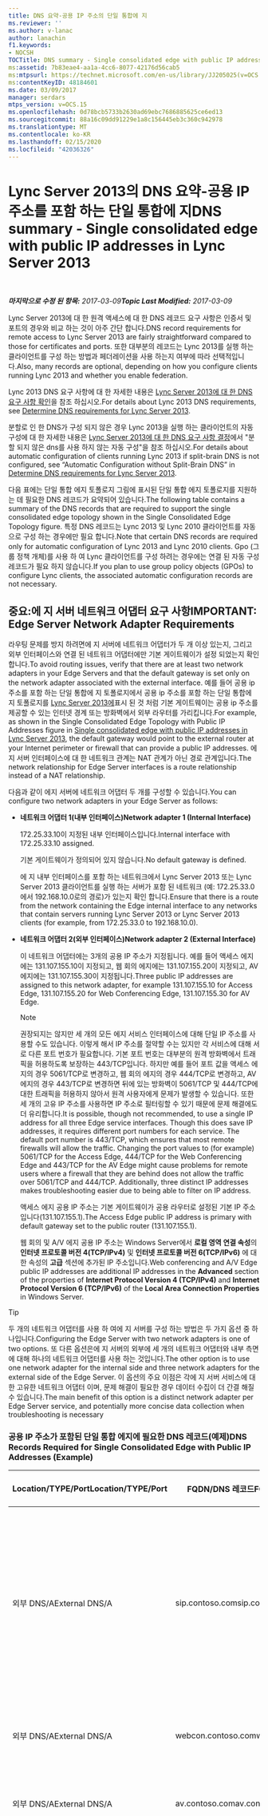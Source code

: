 ```yaml
---
title: DNS 요약-공용 IP 주소의 단일 통합에 지
ms.reviewer: ''
ms.author: v-lanac
author: lanachin
f1.keywords:
- NOCSH
TOCTitle: DNS summary - Single consolidated edge with public IP addresses
ms:assetid: 7b83eae4-aa1a-4cc6-8077-42176d56cab5
ms:mtpsurl: https://technet.microsoft.com/en-us/library/JJ205025(v=OCS.15)
ms:contentKeyID: 48184601
ms.date: 03/09/2017
manager: serdars
mtps_version: v=OCS.15
ms.openlocfilehash: 0d78bcb5733b2630ad69ebc7686885625ce6ed13
ms.sourcegitcommit: 88a16c09dd91229e1a8c156445eb3c360c942978
ms.translationtype: MT
ms.contentlocale: ko-KR
ms.lasthandoff: 02/15/2020
ms.locfileid: "42036326"
---
```

<div data-xmlns="http://www.w3.org/1999/xhtml">

<div class="topic" data-xmlns="http://www.w3.org/1999/xhtml" data-msxsl="urn:schemas-microsoft-com:xslt" data-cs="http://msdn.microsoft.com/">

<div data-asp="http://msdn2.microsoft.com/asp">

# <a name="dns-summary---single-consolidated-edge-with-public-ip-addresses-in-lync-server-2013"></a><span data-ttu-id="a0874-102">Lync Server 2013의 DNS 요약-공용 IP 주소를 포함 하는 단일 통합에 지</span><span class="sxs-lookup"><span data-stu-id="a0874-102">DNS summary - Single consolidated edge with public IP addresses in Lync Server 2013</span></span>

</div>

<div id="mainSection">

<div id="mainBody">

<span> </span>

<span data-ttu-id="a0874-103">_**마지막으로 수정 된 항목:** 2017-03-09_</span><span class="sxs-lookup"><span data-stu-id="a0874-103">_**Topic Last Modified:** 2017-03-09_</span></span>

<span data-ttu-id="a0874-104">Lync Server 2013에 대 한 원격 액세스에 대 한 DNS 레코드 요구 사항은 인증서 및 포트의 경우와 비교 하는 것이 아주 간단 합니다.</span><span class="sxs-lookup"><span data-stu-id="a0874-104">DNS record requirements for remote access to Lync Server 2013 are fairly straightforward compared to those for certificates and ports.</span></span> <span data-ttu-id="a0874-105">또한 대부분의 레코드는 Lync 2013를 실행 하는 클라이언트를 구성 하는 방법과 페더레이션을 사용 하는지 여부에 따라 선택적입니다.</span><span class="sxs-lookup"><span data-stu-id="a0874-105">Also, many records are optional, depending on how you configure clients running Lync 2013 and whether you enable federation.</span></span>

<span data-ttu-id="a0874-106">Lync 2013 DNS 요구 사항에 대 한 자세한 내용은 [Lync Server 2013에 대 한 DNS 요구 사항 확인](lync-server-2013-determine-dns-requirements.md)을 참조 하십시오.</span><span class="sxs-lookup"><span data-stu-id="a0874-106">For details about Lync 2013 DNS requirements, see [Determine DNS requirements for Lync Server 2013](lync-server-2013-determine-dns-requirements.md).</span></span>

<span data-ttu-id="a0874-107">분할로 인 한 DNS가 구성 되지 않은 경우 Lync 2013을 실행 하는 클라이언트의 자동 구성에 대 한 자세한 내용은 [Lync Server 2013에 대 한 DNS 요구 사항 결정](lync-server-2013-determine-dns-requirements.md)에서 "분할 되지 않은 dns를 사용 하지 않는 자동 구성"을 참조 하십시오.</span><span class="sxs-lookup"><span data-stu-id="a0874-107">For details about automatic configuration of clients running Lync 2013 if split-brain DNS is not configured, see “Automatic Configuration without Split-Brain DNS” in [Determine DNS requirements for Lync Server 2013](lync-server-2013-determine-dns-requirements.md).</span></span>

<span data-ttu-id="a0874-108">다음 표에는 단일 통합 에지 토폴로지 그림에 표시된 단일 통합 에지 토폴로지를 지원하는 데 필요한 DNS 레코드가 요약되어 있습니다.</span><span class="sxs-lookup"><span data-stu-id="a0874-108">The following table contains a summary of the DNS records that are required to support the single consolidated edge topology shown in the Single Consolidated Edge Topology figure.</span></span> <span data-ttu-id="a0874-109">특정 DNS 레코드는 Lync 2013 및 Lync 2010 클라이언트를 자동으로 구성 하는 경우에만 필요 합니다.</span><span class="sxs-lookup"><span data-stu-id="a0874-109">Note that certain DNS records are required only for automatic configuration of Lync 2013 and Lync 2010 clients.</span></span> <span data-ttu-id="a0874-110">Gpo (그룹 정책 개체)를 사용 하 여 Lync 클라이언트를 구성 하려는 경우에는 연결 된 자동 구성 레코드가 필요 하지 않습니다.</span><span class="sxs-lookup"><span data-stu-id="a0874-110">If you plan to use group policy objects (GPOs) to configure Lync clients, the associated automatic configuration records are not necessary.</span></span>

<div>

## <a name="important-edge-server-network-adapter-requirements"></a><span data-ttu-id="a0874-111">중요:에 지 서버 네트워크 어댑터 요구 사항</span><span class="sxs-lookup"><span data-stu-id="a0874-111">IMPORTANT: Edge Server Network Adapter Requirements</span></span>

<span data-ttu-id="a0874-112">라우팅 문제를 방지 하려면에 지 서버에 네트워크 어댑터가 두 개 이상 있는지, 그리고 외부 인터페이스와 연결 된 네트워크 어댑터에만 기본 게이트웨이가 설정 되었는지 확인 합니다.</span><span class="sxs-lookup"><span data-stu-id="a0874-112">To avoid routing issues, verify that there are at least two network adapters in your Edge Servers and that the default gateway is set only on the network adapter associated with the external interface.</span></span> <span data-ttu-id="a0874-113">예를 들어 공용 ip 주소를 포함 하는 단일 통합에 지 토폴로지에서 공용 ip 주소를 포함 하는 단일 통합에 지 토폴로지를 [Lync Server 2013에](lync-server-2013-single-consolidated-edge-with-public-ip-addresses.md)표시 된 것 처럼 기본 게이트웨이는 공용 ip 주소를 제공할 수 있는 인터넷 경계 또는 방화벽에서 외부 라우터를 가리킵니다.</span><span class="sxs-lookup"><span data-stu-id="a0874-113">For example, as shown in the Single Consolidated Edge Topology with Public IP Addresses figure in [Single consolidated edge with public IP addresses in Lync Server 2013](lync-server-2013-single-consolidated-edge-with-public-ip-addresses.md), the default gateway would point to the external router at your Internet perimeter or firewall that can provide a public IP addresses.</span></span> <span data-ttu-id="a0874-114">에 지 서버 인터페이스에 대 한 네트워크 관계는 NAT 관계가 아닌 경로 관계입니다.</span><span class="sxs-lookup"><span data-stu-id="a0874-114">The network relationship for Edge Server interfaces is a route relationship instead of a NAT relationship.</span></span>

<span data-ttu-id="a0874-115">다음과 같이 에지 서버에 네트워크 어댑터 두 개를 구성할 수 있습니다.</span><span class="sxs-lookup"><span data-stu-id="a0874-115">You can configure two network adapters in your Edge Server as follows:</span></span>

  - <span data-ttu-id="a0874-116">**네트워크 어댑터 1(내부 인터페이스)**</span><span class="sxs-lookup"><span data-stu-id="a0874-116">**Network adapter 1 (Internal Interface)**</span></span>
    
    <span data-ttu-id="a0874-117">172.25.33.10이 지정된 내부 인터페이스입니다.</span><span class="sxs-lookup"><span data-stu-id="a0874-117">Internal interface with 172.25.33.10 assigned.</span></span>
    
    <span data-ttu-id="a0874-118">기본 게이트웨이가 정의되어 있지 않습니다.</span><span class="sxs-lookup"><span data-stu-id="a0874-118">No default gateway is defined.</span></span>
    
    <span data-ttu-id="a0874-119">에 지 내부 인터페이스를 포함 하는 네트워크에서 Lync Server 2013 또는 Lync Server 2013 클라이언트를 실행 하는 서버가 포함 된 네트워크 (예: 172.25.33.0에서 192.168.10.0로의 경로)가 있는지 확인 합니다.</span><span class="sxs-lookup"><span data-stu-id="a0874-119">Ensure that there is a route from the network containing the Edge internal interface to any networks that contain servers running Lync Server 2013 or Lync Server 2013 clients (for example, from 172.25.33.0 to 192.168.10.0).</span></span>

  - <span data-ttu-id="a0874-120">**네트워크 어댑터 2(외부 인터페이스)**</span><span class="sxs-lookup"><span data-stu-id="a0874-120">**Network adapter 2 (External Interface)**</span></span>
    
    <span data-ttu-id="a0874-121">이 네트워크 어댑터에는 3개의 공용 IP 주소가 지정됩니다. 예를 들어 액세스 에지에는 131.107.155.10이 지정되고, 웹 회의 에지에는 131.107.155.20이 지정되고, AV 에지에는 131.107.155.30이 지정됩니다.</span><span class="sxs-lookup"><span data-stu-id="a0874-121">Three public IP addresses are assigned to this network adapter, for example 131.107.155.10 for Access Edge, 131.107.155.20 for Web Conferencing Edge, 131.107.155.30 for AV Edge.</span></span>
    
    <div>
    

    > [!NOTE]
    > <span data-ttu-id="a0874-p104">권장되지는 않지만 세 개의 모든 에지 서비스 인터페이스에 대해 단일 IP 주소를 사용할 수도 있습니다. 이렇게 해서 IP 주소를 절약할 수는 있지만 각 서비스에 대해 서로 다른 포트 번호가 필요합니다. 기본 포트 번호는 대부분의 원격 방화벽에서 트래픽을 허용하도록 보장하는 443/TCP입니다. 하지만 예를 들어 포트 값을 액세스 에지의 경우 5061/TCP로 변경하고, 웹 회의 에지의 경우 444/TCP로 변경하고, AV 에지의 경우 443/TCP로 변경하면 뒤에 있는 방화벽이 5061/TCP 및 444/TCP에 대한 트래픽을 허용하지 않아서 원격 사용자에게 문제가 발생할 수 있습니다. 또한 세 개의 고유 IP 주소를 사용하면 IP 주소로 필터링할 수 있기 때문에 문제 해결에도 더 유리합니다.</span><span class="sxs-lookup"><span data-stu-id="a0874-p104">It is possible, though not recommended, to use a single IP address for all three Edge service interfaces. Though this does save IP addresses, it requires different port numbers for each service. The default port number is 443/TCP, which ensures that most remote firewalls will allow the traffic. Changing the port values to (for example) 5061/TCP for the Access Edge, 444/TCP for the Web Conferencing Edge and 443/TCP for the AV Edge might cause problems for remote users where a firewall that they are behind does not allow the traffic over 5061/TCP and 444/TCP. Additionally, three distinct IP addresses makes troubleshooting easier due to being able to filter on IP address.</span></span>

    
    </div>
    
    <span data-ttu-id="a0874-127">액세스 에지 공용 IP 주소는 기본 게이트웨이가 공용 라우터로 설정된 기본 IP 주소입니다(131.107.155.1).</span><span class="sxs-lookup"><span data-stu-id="a0874-127">The Access Edge public IP address is primary with default gateway set to the public router (131.107.155.1).</span></span>
    
    <span data-ttu-id="a0874-128">웹 회의 및 A/V 에지 공용 IP 주소는 Windows Server에서 **로컬 영역 연결 속성**의 **인터넷 프로토콜 버전 4(TCP/IPv4)** 및 **인터넷 프로토콜 버전 6(TCP/IPv6)** 에 대한 속성의 **고급** 섹션에 추가된 IP 주소입니다.</span><span class="sxs-lookup"><span data-stu-id="a0874-128">Web conferencing and A/V Edge public IP addresses are additional IP addresses in the **Advanced** section of the properties of **Internet Protocol Version 4 (TCP/IPv4)** and **Internet Protocol Version 6 (TCP/IPv6)** of the **Local Area Connection Properties** in Windows Server.</span></span>

<div>


> [!TIP]
> <span data-ttu-id="a0874-129">두 개의 네트워크 어댑터를 사용 하 여에 지 서버를 구성 하는 방법은 두 가지 옵션 중 하나입니다.</span><span class="sxs-lookup"><span data-stu-id="a0874-129">Configuring the Edge Server with two network adapters is one of two options.</span></span> <span data-ttu-id="a0874-130">또 다른 옵션은에 지 서버의 외부에 세 개의 네트워크 어댑터와 내부 측면에 대해 하나의 네트워크 어댑터를 사용 하는 것입니다.</span><span class="sxs-lookup"><span data-stu-id="a0874-130">The other option is to use one network adapter for the internal side and three network adapters for the external side of the Edge Server.</span></span> <span data-ttu-id="a0874-131">이 옵션의 주요 이점은 각에 지 서버 서비스에 대 한 고유한 네트워크 어댑터 이며, 문제 해결이 필요한 경우 데이터 수집이 더 간결 해질 수 있습니다.</span><span class="sxs-lookup"><span data-stu-id="a0874-131">The main benefit of this option is a distinct network adapter per Edge Server service, and potentially more concise data collection when troubleshooting is necessary</span></span>



</div>

### <a name="dns-records-required-for-single-consolidated-edge-with-public-ip-addresses-example"></a><span data-ttu-id="a0874-132">공용 IP 주소가 포함된 단일 통합 에지에 필요한 DNS 레코드(예제)</span><span class="sxs-lookup"><span data-stu-id="a0874-132">DNS Records Required for Single Consolidated Edge with Public IP Addresses (Example)</span></span>

<table>
<colgroup>
<col style="width: 25%" />
<col style="width: 25%" />
<col style="width: 25%" />
<col style="width: 25%" />
</colgroup>
<thead>
<tr class="header">
<th><span data-ttu-id="a0874-133">Location/TYPE/Port</span><span class="sxs-lookup"><span data-stu-id="a0874-133">Location/TYPE/Port</span></span></th>
<th><span data-ttu-id="a0874-134">FQDN/DNS 레코드</span><span class="sxs-lookup"><span data-stu-id="a0874-134">FQDN/DNS Record</span></span></th>
<th><span data-ttu-id="a0874-135">IP 주소/FQDN</span><span class="sxs-lookup"><span data-stu-id="a0874-135">IP Address/FQDN</span></span></th>
<th><span data-ttu-id="a0874-136">매핑 대상/설명</span><span class="sxs-lookup"><span data-stu-id="a0874-136">Maps to/Comments</span></span></th>
</tr>
</thead>
<tbody>
<tr class="odd">
<td><p><span data-ttu-id="a0874-137">외부 DNS/A</span><span class="sxs-lookup"><span data-stu-id="a0874-137">External DNS/A</span></span></p></td>
<td><p><span data-ttu-id="a0874-138">sip.contoso.com</span><span class="sxs-lookup"><span data-stu-id="a0874-138">sip.contoso.com</span></span></p></td>
<td><p><span data-ttu-id="a0874-139">131.107.155.10</span><span class="sxs-lookup"><span data-stu-id="a0874-139">131.107.155.10</span></span></p></td>
<td><p><span data-ttu-id="a0874-140">액세스 에지 외부 인터페이스(Contoso). Lync가 설정된 사용자의 모든 SIP 도메인에 대해 필요한 만큼 반복합니다.</span><span class="sxs-lookup"><span data-stu-id="a0874-140">Access Edge external interface (Contoso) Repeat as necessary for all SIP domains with Lync enabled users</span></span></p></td>
</tr>
<tr class="even">
<td><p><span data-ttu-id="a0874-141">외부 DNS/A</span><span class="sxs-lookup"><span data-stu-id="a0874-141">External DNS/A</span></span></p></td>
<td><p><span data-ttu-id="a0874-142">webcon.contoso.com</span><span class="sxs-lookup"><span data-stu-id="a0874-142">webcon.contoso.com</span></span></p></td>
<td><p><span data-ttu-id="a0874-143">131.107.155.20</span><span class="sxs-lookup"><span data-stu-id="a0874-143">131.107.155.20</span></span></p></td>
<td><p><span data-ttu-id="a0874-144">웹 회의 에지 외부 인터페이스</span><span class="sxs-lookup"><span data-stu-id="a0874-144">Web Conferencing Edge external interface</span></span></p></td>
</tr>
<tr class="odd">
<td><p><span data-ttu-id="a0874-145">외부 DNS/A</span><span class="sxs-lookup"><span data-stu-id="a0874-145">External DNS/A</span></span></p></td>
<td><p><span data-ttu-id="a0874-146">av.contoso.com</span><span class="sxs-lookup"><span data-stu-id="a0874-146">av.contoso.com</span></span></p></td>
<td><p><span data-ttu-id="a0874-147">131.107.155.30</span><span class="sxs-lookup"><span data-stu-id="a0874-147">131.107.155.30</span></span></p></td>
<td><p><span data-ttu-id="a0874-148">A/V 에지 외부 인터페이스</span><span class="sxs-lookup"><span data-stu-id="a0874-148">A/V Edge external interface</span></span></p></td>
</tr>
<tr class="even">
<td><p><span data-ttu-id="a0874-149">외부 DNS/SRV/443</span><span class="sxs-lookup"><span data-stu-id="a0874-149">External DNS/SRV/443</span></span></p></td>
<td><p><span data-ttu-id="a0874-150">_sip _tls. contoso.</span><span class="sxs-lookup"><span data-stu-id="a0874-150">_sip._tls.contoso.com</span></span></p></td>
<td><p><span data-ttu-id="a0874-151">sip.contoso.com</span><span class="sxs-lookup"><span data-stu-id="a0874-151">sip.contoso.com</span></span></p></td>
<td><p><span data-ttu-id="a0874-152">액세스 에지 외부 인터페이스.</span><span class="sxs-lookup"><span data-stu-id="a0874-152">Access Edge external interface.</span></span> <span data-ttu-id="a0874-153">Lync 2013 및 Lync 2010 클라이언트가 외부적으로 작동 하도록 자동으로 구성 하는 데 필요 합니다.</span><span class="sxs-lookup"><span data-stu-id="a0874-153">Required for automatic configuration of Lync 2013 and Lync 2010 clients to work externally.</span></span> <span data-ttu-id="a0874-154">Lync가 설정된 사용자의 모든 SIP 도메인에 대해 필요한 만큼 반복합니다.</span><span class="sxs-lookup"><span data-stu-id="a0874-154">Repeat as necessary for all SIP domains with Lync enabled users.</span></span></p></td>
</tr>
<tr class="odd">
<td><p><span data-ttu-id="a0874-155">외부 DNS/SRV/5061</span><span class="sxs-lookup"><span data-stu-id="a0874-155">External DNS/SRV/5061</span></span></p></td>
<td><p><span data-ttu-id="a0874-156">_sipfederationtls _tcp. contoso.</span><span class="sxs-lookup"><span data-stu-id="a0874-156">_sipfederationtls._tcp.contoso.com</span></span></p></td>
<td><p><span data-ttu-id="a0874-157">sip.contoso.com</span><span class="sxs-lookup"><span data-stu-id="a0874-157">sip.contoso.com</span></span></p></td>
<td><p><span data-ttu-id="a0874-158">SIP 액세스 에지 외부 인터페이스. "허용된 SIP 도메인"(이전 버전의 향상된 페더레이션)으로 알려진 페더레이션 파트너의 자동 DNS 검색을 위해 필요합니다. Lync가 설정된 사용자의 모든 SIP 도메인에 대해 필요한 만큼 반복합니다.</span><span class="sxs-lookup"><span data-stu-id="a0874-158">SIP Access Edge external interface Required for automatic DNS discovery of federated partners known as “Allowed SIP Domain” (called enhanced federation in previous releases).Repeat as necessary for all SIP domains with Lync enabled users</span></span></p></td>
</tr>
<tr class="even">
<td><p><span data-ttu-id="a0874-159">내부 DNS/A</span><span class="sxs-lookup"><span data-stu-id="a0874-159">Internal DNS/A</span></span></p></td>
<td><p><span data-ttu-id="a0874-160">lsedge.contoso.net</span><span class="sxs-lookup"><span data-stu-id="a0874-160">lsedge.contoso.net</span></span></p></td>
<td><p><span data-ttu-id="a0874-161">172.25.33.10이 지정</span><span class="sxs-lookup"><span data-stu-id="a0874-161">172.25.33.10</span></span></p></td>
<td><p><span data-ttu-id="a0874-162">통합 에지 내부 인터페이스</span><span class="sxs-lookup"><span data-stu-id="a0874-162">Consolidated Edge internal interface</span></span></p></td>
</tr>
</tbody>
</table>


<div>


> [!IMPORTANT]
> <span data-ttu-id="a0874-163">앞의 표에 나열되어 있는 레코드는 분할 DNS를 사용하지 않을 경우 레코드가 있어야 할 영역을 강조하기 위해 <EM>.net</EM> 확장명 또는 <EM>.com</EM> 확장명으로 표시되어 있습니다.</span><span class="sxs-lookup"><span data-stu-id="a0874-163">The records listed in the previous table are shown with either a <EM>.net</EM> extension or a <EM>.com</EM> extension to highlight which zone they need to reside in if you are not using split-brain DNS.</span></span> <span data-ttu-id="a0874-164">분할 DNS를 사용하는 경우에는 모든 레코드가 같은 영역에 있으므로 내부 버전인지 아니면 외부 버전인지만 구분하면 됩니다.</span><span class="sxs-lookup"><span data-stu-id="a0874-164">If you are using split-brain DNS, all records would be in the same zone, with the only distinction being whether they are in the internal or external version.</span></span> <span data-ttu-id="a0874-165">자세한 내용은 <A href="lync-server-2013-determine-dns-requirements.md">Lync Server 2013에 대 한 DNS 요구 사항 결정</A>에서 "분할-두뇌 DNS"를 참조 하십시오.</span><span class="sxs-lookup"><span data-stu-id="a0874-165">For details, see “Split-Brain DNS” in <A href="lync-server-2013-determine-dns-requirements.md">Determine DNS requirements for Lync Server 2013</A>.</span></span>



</div>

</div>

<div>

## <a name="records-required-for-federation"></a><span data-ttu-id="a0874-166">페더레이션에 필요한 레코드</span><span class="sxs-lookup"><span data-stu-id="a0874-166">Records Required for Federation</span></span>


<table>
<colgroup>
<col style="width: 25%" />
<col style="width: 25%" />
<col style="width: 25%" />
<col style="width: 25%" />
</colgroup>
<thead>
<tr class="header">
<th><span data-ttu-id="a0874-167">Location/TYPE/Port</span><span class="sxs-lookup"><span data-stu-id="a0874-167">Location/TYPE/Port</span></span></th>
<th><span data-ttu-id="a0874-168">FQDN</span><span class="sxs-lookup"><span data-stu-id="a0874-168">FQDN</span></span></th>
<th><span data-ttu-id="a0874-169">IP 주소/FQDN 호스트 레코드</span><span class="sxs-lookup"><span data-stu-id="a0874-169">IP address/FQDN host record</span></span></th>
<th><span data-ttu-id="a0874-170">매핑 대상/설명</span><span class="sxs-lookup"><span data-stu-id="a0874-170">Maps to/Comments</span></span></th>
</tr>
</thead>
<tbody>
<tr class="odd">
<td><p><span data-ttu-id="a0874-171">외부 DNS/SRV/5061</span><span class="sxs-lookup"><span data-stu-id="a0874-171">External DNS/SRV/5061</span></span></p></td>
<td><p><span data-ttu-id="a0874-172">_sipfederationtls _tcp. contoso.</span><span class="sxs-lookup"><span data-stu-id="a0874-172">_sipfederationtls._tcp.contoso.com</span></span></p></td>
<td><p><span data-ttu-id="a0874-173">sip.contoso.com</span><span class="sxs-lookup"><span data-stu-id="a0874-173">sip.contoso.com</span></span></p></td>
<td><p><span data-ttu-id="a0874-174">SIP 액세스 에지 외부 인터페이스. 다른 잠재적인 페더레이션 파트너에 대한 사용자의 페더레이션의 자동 DNS 검색을 위해 필요하며 "허용된 SIP 도메인"으로 알려져 있습니다(이전 릴리스의 향상된 페더레이션). Lync가 설정된 사용자의 모든 SIP 도메인에 대해 필요한 만큼 반복합니다.</span><span class="sxs-lookup"><span data-stu-id="a0874-174">SIP Access Edge external interface Required for automatic DNS discovery of your federation to other potential federation partners, and is known as “Allowed SIP Domains” (called enhanced federation in previous releases).Repeat as necessary for all SIP domains with Lync enabled users</span></span></p>



> [!IMPORTANT]
> <span data-ttu-id="a0874-175">이 SRV 레코드는 모바일 및 푸시 알림 클리어링 하우스에 필요합니다.</span><span class="sxs-lookup"><span data-stu-id="a0874-175">This SRV record is required for mobility and the push notification clearing house</span></span>

</td>
</tr>
</tbody>
</table>


</div>

<div>

## <a name="dns-summary-for-extensible-messaging-and-presence-protocol"></a><span data-ttu-id="a0874-176">XMPP(Extensible Messaging and Presence Protocol)의 DNS 요약</span><span class="sxs-lookup"><span data-stu-id="a0874-176">DNS Summary for Extensible Messaging and Presence Protocol</span></span>


<table>
<colgroup>
<col style="width: 25%" />
<col style="width: 25%" />
<col style="width: 25%" />
<col style="width: 25%" />
</colgroup>
<thead>
<tr class="header">
<th><span data-ttu-id="a0874-177">Location/TYPE/Port</span><span class="sxs-lookup"><span data-stu-id="a0874-177">Location/TYPE/Port</span></span></th>
<th><span data-ttu-id="a0874-178">FQDN</span><span class="sxs-lookup"><span data-stu-id="a0874-178">FQDN</span></span></th>
<th><span data-ttu-id="a0874-179">IP 주소/FQDN 호스트 레코드</span><span class="sxs-lookup"><span data-stu-id="a0874-179">IP address/FQDN host record</span></span></th>
<th><span data-ttu-id="a0874-180">매핑 대상/설명</span><span class="sxs-lookup"><span data-stu-id="a0874-180">Maps to/Comments</span></span></th>
</tr>
</thead>
<tbody>
<tr class="odd">
<td><p><span data-ttu-id="a0874-181">외부 DNS/SRV/5269</span><span class="sxs-lookup"><span data-stu-id="a0874-181">External DNS/SRV/5269</span></span></p></td>
<td><p><span data-ttu-id="a0874-182">_xmpp-.com. _tcp</span><span class="sxs-lookup"><span data-stu-id="a0874-182">_xmpp-server._tcp.contoso.com</span></span></p></td>
<td><p><span data-ttu-id="a0874-183">xmpp.contoso.com</span><span class="sxs-lookup"><span data-stu-id="a0874-183">xmpp.contoso.com</span></span></p></td>
<td><p><span data-ttu-id="a0874-184">액세스에 지 서비스 또는에 지 풀의 XMPP 프록시 외부 인터페이스 Lync 사용 가능 사용자가 있는 모든 내부 SIP 도메인에 대해 필요에 따라 반복 글로벌 정책, 사용자가 있는 사이트 정책 또는 도메인에 적용 되는 사용자 정책을 통해 외부 액세스 정책을 구성 하 여 XMPP 대화 상대와의 연결을 허용 합니다. Lync 사용 가능 사용자입니다.</span><span class="sxs-lookup"><span data-stu-id="a0874-184">XMPP proxy external interface on the Access Edge service or Edge pool.Repeat as necessary for all internal SIP domains with Lync enabled users where contact with XMPP contacts is allowed through the configuration of the External Access Policy through a global policy, site policy where the user is located, or user policy applied to the Lync-enabled user.</span></span> <span data-ttu-id="a0874-185">XMPP 페더레이션 파트너 정책 에서도 허용 되는 XMPP 도메인을 구성 해야 합니다.</span><span class="sxs-lookup"><span data-stu-id="a0874-185">An allowed XMPP domain must also be configured in the XMPP Federated Partners policy.</span></span> <span data-ttu-id="a0874-186">자세한 내용은 관련 <strong>항목을 참조</strong> 하십시오.</span><span class="sxs-lookup"><span data-stu-id="a0874-186">See topics in <strong>See Also</strong> for additional details</span></span></p></td>
</tr>
<tr class="even">
<td><p><span data-ttu-id="a0874-187">외부 DNS/A</span><span class="sxs-lookup"><span data-stu-id="a0874-187">External DNS/A</span></span></p></td>
<td><p><span data-ttu-id="a0874-188">xmpp.contoso.com(예제)</span><span class="sxs-lookup"><span data-stu-id="a0874-188">xmpp.contoso.com (for example)</span></span></p></td>
<td><p><span data-ttu-id="a0874-189">XMPP 프록시를 호스팅하는에 지 서버 또는에 지 풀에 있는 액세스에 지 서비스의 IP 주소</span><span class="sxs-lookup"><span data-stu-id="a0874-189">IP address of Access Edge service on your Edge Server or Edge pool hosting XMPP proxy</span></span></p></td>
<td><p><span data-ttu-id="a0874-190">XMPP 프록시 서비스를 호스팅하는 액세스에 지 서비스 또는에 지 풀을 가리킵니다.</span><span class="sxs-lookup"><span data-stu-id="a0874-190">Points to the Access Edge service or Edge pool that hosts the XMPP proxy service.</span></span> <span data-ttu-id="a0874-191">일반적으로 사용자가 만드는 SRV 레코드는 이 호스트(A 또는 AAAA) 레코드를 가리킵니다.</span><span class="sxs-lookup"><span data-stu-id="a0874-191">Typically, the SRV record that you create will point to this host (A or AAAA) record</span></span></p></td>
</tr>
</tbody>
</table>


</div>

</div>

<span> </span>

</div>

</div>

</div>

